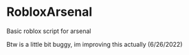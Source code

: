 # RobloxArsenal

Basic roblox script for arsenal

Btw is a little bit buggy, im improving this actually (6/26/2022)
